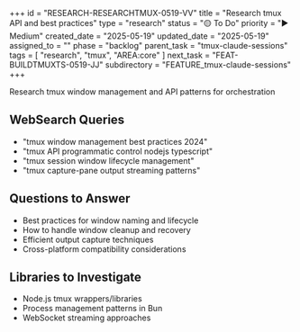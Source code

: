 +++
id = "RESEARCH-RESEARCHTMUX-0519-VV"
title = "Research tmux API and best practices"
type = "research"
status = "🟡 To Do"
priority = "▶️ Medium"
created_date = "2025-05-19"
updated_date = "2025-05-19"
assigned_to = ""
phase = "backlog"
parent_task = "tmux-claude-sessions"
tags = [ "research", "tmux", "AREA:core" ]
next_task = "FEAT-BUILDTMUXTS-0519-JJ"
subdirectory = "FEATURE_tmux-claude-sessions"
+++

Research tmux window management and API patterns for orchestration

## WebSearch Queries
- "tmux window management best practices 2024"
- "tmux API programmatic control nodejs typescript"
- "tmux session window lifecycle management"
- "tmux capture-pane output streaming patterns"

## Questions to Answer
- Best practices for window naming and lifecycle
- How to handle window cleanup and recovery
- Efficient output capture techniques
- Cross-platform compatibility considerations

## Libraries to Investigate
- Node.js tmux wrappers/libraries
- Process management patterns in Bun
- WebSocket streaming approaches

